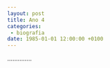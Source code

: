 ```yaml
---
layout: post
title: Ano 4
categories:
 - biografia
date: 1985-01-01 12:00:00 +0100
---
```


..............